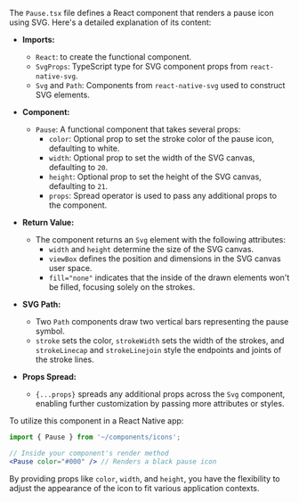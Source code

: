 The `Pause.tsx` file defines a React component that renders a pause icon using SVG. Here's a detailed explanation of its content:

- **Imports:**
  - `React`: to create the functional component.
  - `SvgProps`: TypeScript type for SVG component props from `react-native-svg`.
  - `Svg` and `Path`: Components from `react-native-svg` used to construct SVG elements.

- **Component:**
  - `Pause`: A functional component that takes several props:
    - `color`: Optional prop to set the stroke color of the pause icon, defaulting to white.
    - `width`: Optional prop to set the width of the SVG canvas, defaulting to `20`.
    - `height`: Optional prop to set the height of the SVG canvas, defaulting to `21`.
    - `props`: Spread operator is used to pass any additional props to the component.

- **Return Value:**
  - The component returns an `Svg` element with the following attributes:
    - `width` and `height` determine the size of the SVG canvas.
    - `viewBox` defines the position and dimensions in the SVG canvas user space.
    - `fill="none"` indicates that the inside of the drawn elements won't be filled, focusing solely on the strokes.

- **SVG Path:** 
  - Two `Path` components draw two vertical bars representing the pause symbol.
  - `stroke` sets the color, `strokeWidth` sets the width of the strokes, and `strokeLinecap` and `strokeLinejoin` style the endpoints and joints of the stroke lines.

- **Props Spread:**
  - `{...props}` spreads any additional props across the `Svg` component, enabling further customization by passing more attributes or styles.

To utilize this component in a React Native app:

```jsx
import { Pause } from '~/components/icons';

// Inside your component's render method
<Pause color="#000" /> // Renders a black pause icon
```

By providing props like `color`, `width`, and `height`, you have the flexibility to adjust the appearance of the icon to fit various application contexts.